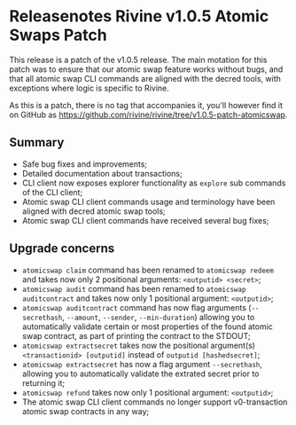 # Releasenotes Rivine v1.0.5 Atomic Swaps Patch

This release is a patch of the v1.0.5 release.
The main motation for this patch was to ensure that our atomic swap feature
works without bugs, and that all atomic swap CLI commands are aligned with
the decred tools, with exceptions where logic is specific to Rivine.

As this is a patch, there is no tag that accompanies it,
you'll however find it on GitHub as <https://github.com/rivine/rivine/tree/v1.0.5-patch-atomicswap>.

## Summary

- Safe bug fixes and improvements;
- Detailed documentation about transactions;
- CLI client now exposes explorer functionality as `explore` sub commands of the CLI client;
- Atomic swap CLI client commands usage and terminology have been aligned with decred atomic swap tools;
- Atomic swap CLI client commands have received several bug fixes;

## Upgrade concerns

- `atomicswap claim` command has been renamed to `atomicswap redeem` and takes now only 2 positional arguments: `<outputid> <secret>`;
- `atomicswap audit` command has been renamed to `atomicswap auditcontract` and takes now only 1 positional argument: `<outputid>`;
- `atomicswap auditcontract` command has now flag arguments (`--secrethash`, `--amount`, `--sender`, `--min-duration`) allowing you to automatically validate certain or most properties of the found atomic swap contract, as part of printing the contract to the STDOUT;
- `atomicswap extractsecret` takes now the positional argument(s) `<transactionid> [outputid]` instead of `outputid [hashedsecret]`;
- `atomicswap extractsecret` has now a flag argument `--secrethash`, allowing you to automatically validate the extrated secret prior to returning it;
- `atomicswap refund` takes now only 1 positional argument: `<outputid>`;
- The atomic swap CLI client commands no longer support v0-transaction atomic swap contracts in any way;
